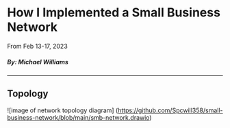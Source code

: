 # How I Implemented a Small Business Network 

From Feb 13-17, 2023

 ##### By: Michael Williams
-----
## Topology ##

![image of network topology diagram] (https://github.com/Spcwill358/small-business-network/blob/main/smb-network.drawio)
